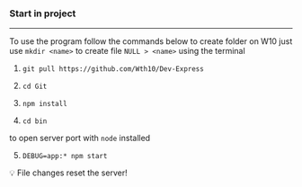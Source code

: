 ### Start in project

---

To use the program follow the commands below
to create folder on W10 just use `mkdir <name>` to create file `NULL > <name>` using the terminal

1. `git pull https://github.com/Wth10/Dev-Express`

2. `cd Git`

3. `npm install`

4. `cd bin`

to open server port with `node` installed

5. `DEBUG=app:* npm start`

💡 File changes reset the server!
